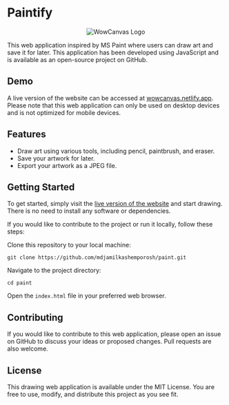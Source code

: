 # Paintify

<p align="center">
  <img src="https://github.com/mdjamilkashemporosh/paint/blob/master/favicon.png?raw=true" alt="WowCanvas Logo">
</p>

This web application inspired by MS Paint where users can draw art and save it for later. This application has been developed using JavaScript and is available as an open-source project on GitHub.

## Demo

A live version of the website can be accessed at [wowcanvas.netlify.app](https://wowcanvas.netlify.app/). Please note that this web application can only be used on desktop devices and is not optimized for mobile devices.

## Features

- Draw art using various tools, including pencil, paintbrush, and eraser.
- Save your artwork for later.
- Export your artwork as a JPEG file.

## Getting Started

To get started, simply visit the [live version of the website](https://wowcanvas.netlify.app/) and start drawing. There is no need to install any software or dependencies.


If you would like to contribute to the project or run it locally, follow these steps:

Clone this repository to your local machine:

```
git clone https://github.com/mdjamilkashemporosh/paint.git
```

Navigate to the project directory:
```
cd paint
```

Open the ```index.html``` file in your preferred web browser.

## Contributing

If you would like to contribute to this web application, please open an issue on GitHub to discuss your ideas or proposed changes. Pull requests are also welcome.

## License

This drawing web application is available under the MIT License. You are free to use, modify, and distribute this project as you see fit.
